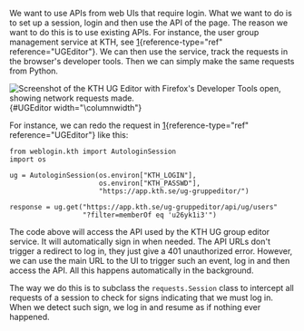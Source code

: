 We want to use APIs from web UIs that require login. What we want to do
is to set up a session, login and then use the API of the page. The
reason we want to do this is to use existing APIs. For instance, the
user group management service at KTH, see
[1](#UGEditor){reference-type="ref" reference="UGEditor"}. We can then
use the service, track the requests in the browser's developer tools.
Then we can simply make the same requests from Python.

![Screenshot of the KTH UG Editor with Firefox's Developer Tools open,
showing network requests made.](figs/ug.png){#UGEditor
width="\\columnwidth"}

For instance, we can redo the request in
[1](#UGEditor){reference-type="ref" reference="UGEditor"} like this:

``` {.python}
from weblogin.kth import AutologinSession
import os

ug = AutologinSession(os.environ["KTH_LOGIN"],
                      os.environ["KTH_PASSWD"],
                      "https://app.kth.se/ug-gruppeditor/")

response = ug.get("https://app.kth.se/ug-gruppeditor/api/ug/users"
                  "?filter=memberOf eq 'u26yk1i3'")
```

The code above will access the API used by the KTH UG group editor
service. It will automatically sign in when needed. The API URLs don't
trigger a redirect to log in, they just give a 401 unauthorized error.
However, we can use the main URL to the UI to trigger such an event, log
in and then access the API. All this happens automatically in the
background.

The way we do this is to subclass the `requests.Session` class to
intercept all requests of a session to check for signs indicating that
we must log in. When we detect such sign, we log in and resume as if
nothing ever happened.
